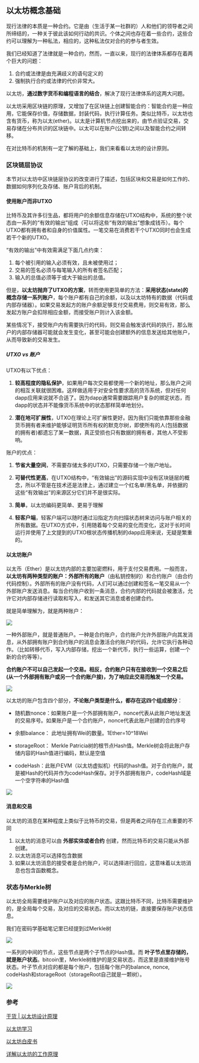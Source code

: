 ## 以太坊概念基础
现行法律的本质是一种合约。它是由（生活于某一社群的）人和他们的领导者之间所缔结的，一种关于彼此该如何行动的共识。个体之间也存在着一些合约，这些合约可以理解为一种私法，相应的，这种私法仅对合约的参与者生效。

我们已经知道了法律就是一种合约，然而，一直以来，现行的法律体系都存在着两个巨大的问题：
 1. 合约或法律是由充满歧义的语句定义的
 2. 强制执行合约或法律的代价非常大。

以太坊，**通过数字货币和编程语言的结合**，解决了现行法律体系的这两大问题。

以太坊采用区块链的原理，又增加了在区块链上创建智能合约：智能合约是一种应用，它能保存价值，存储数据，封装代码，执行计算任务。类似比特币，以太坊也含有货币，称为以太(ether)。以太是计算机节点挖出来的，由节点验证交易，交易存储在分布共识的区块链中。以太可以在账户(公钥)之间以及智能合约之间转移。

在对比特币的机制有一定了解的基础上，我们来看看以太坊的设计原则。

### 区块链层协议
本节对以太坊中区块链层协议的改变进行了描述，包括区块和交易是如何工作的、数据如何序列化及存储、账户背后的机制。

#### 使用账户而非UTXO
比特币及其许多衍生品，都将用户的余额信息存储在UTXO结构中，系统的整个状态由一系列的“有效的输出”组成（可以将这些“有效的输出”想象成钱币）。每个UTXO都有拥有者和自身的价值属性。一笔交易在消费若干个UTXO同时也会生成若干个新的UTXO。

“有效的输出”中有效需满足下面几点约束：

1. 每个被引用的输入必须有效，且未被使用过；
2. 交易的签名必须与每笔输入的所有者签名匹配；
3. 输入的总值必须等于或大于输出的总值。

但是，**以太坊抛弃了UTXO的方案**，转而使用更简单的方法：**采用状态(state)的概念存储一系列账户**，每个账户都有自己的余额，以及以太坊特有的数据（代码或内部存储器）。如果交易发起方的账户余额足够支付交易费用，则交易有效，那么发起方账户会扣除相应金额，而接受账户则计入该金额。

某些情况下，接受账户内有需要执行的代码，则交易会触发该代码的执行，那么账户的内部存储器可能就会发生变化，甚至可能会创建额外的信息发送给其他账户，从而导致新的交易发生。

##### UTXO vs 账户

UTXO有以下优点：

1. **较高程度的隐私保护**，如果用户每次交易都使用一个新的地址，那么账户之间的相互关联就很困难。这样做适用于对安全性要求高的货币系统，但对任何dapp应用来说就不合适了。因为dapp通常需要跟踪用户复杂的绑定状态，而dapp的状态并不能像货币系统中的状态那样简单地划分。

2. **潜在地可扩展性**，UTXO在理论上可扩展性更好。因为我们只能依靠那些金融货币拥有者来维护能够证明货币所有权的默克尔树，即使所有的人(包括数据的拥有者)都遗忘了某一数据，真正受损也只有数据的拥有者，其他人不受影响。

账户的优点：

1. **节省大量空间**，不需要存储太多的UTXO，只需要存储一个账户地址。

2. **可替代性更高**，在UTXO结构中，“有效输出”的源码实现中没有区块链层的概念，所以不管是在技术还是法律上，通过建立一个红名单/黑名单，并依据的这些“有效输出”的来源区分它们并不是很实际。

3. **简单**，以太坊编码更简单、更易于理解

4. **轻客户端**，轻客户端可以随时通过沿指定方向扫描状态树来访问与账户相关的所有数据。在UTXO方式中，引用随着每个交易的变化而变化，这对于长时间运行并使用了上文提到的UTXO根状态传播机制的dapp应用来说，无疑是繁重的。


#### 以太坊账户
以太币（Ether）是以太坊内部的主要加密燃料，用于支付交易费用。一般而言，**以太坊有两种类型的账户：外部所有的账户**（由私钥控制的）和合约账户（由合约代码控制）。外部所有的账户没有代码，人们可以通过创建和签名一笔交易从一个外部账户发送消息。每当合约账户收到一条消息，合约内部的代码就会被激活，允许它对内部存储进行读取和写入，和发送其它消息或者创建合约。

就是简单理解为，就是两种账户：

![](image/eth0.png)

一种外部账户，就是普通账户。一种是合约账户，合约账户允许外部账户向其发消息，从外部拥有账户到合约账户的消息会激活合约账户的代码，允许它执行各种动作。（比如转移代币，写入内部存储，挖出一个新代币，执行一些运算，创建一个新的合约等等）。

**合约账户不可以自己发起一个交易。相反，合约账户只有在接收到一个交易之后(从一个外部拥有账户或另一个合约账户接)，为了响应此交易而触发一个交易。**

![](image/eth1.png)

以太坊的账户包含四个部分，**不论账户类型是什么，都存在这四个组成部分**：

 - 随机数nonce：如果账户是一个外部拥有账户，nonce代表从此账户地址发送的交易序号。如果账户是一个合约账户，nonce代表此账户创建的合约序号

 - 余额balance： 此地址拥有Wei的数量。1Ether=10^18Wei

 - storageRoot： Merkle Patricia树的根节点Hash值。Merkle树会将此账户存储内容的Hash值进行编码，默认是空值

 - codeHash：此账户EVM（以太坊虚拟机）代码的hash值。对于合约账户，就是被Hash的代码并作为codeHash保存。对于外部拥有账户，codeHash域是一个空字符串的Hash值

 ![](image/eth2.png)

#### 消息和交易
以太坊的消息在某种程度上类似于比特币的交易，但是两者之间存在三点重要的不同

1. 以太坊的消息可以由 **外部实体或者合约** 创建，然而比特币的交易只能从外部创建。
2. 以太坊消息可以选择包含数据
3. 如果以太坊消息的接受者是合约账户，可以选择进行回应，这意味着以太坊消息也包含函数概念。

### 状态与Merkle树
以太坊全局需要维护账户以及对应的账户状态。这跟比特币不同，比特币需要维护的，是全局每个交易，及对应的交易状态。而以太坊的链，直接要保存账户状态信息。

我们在密码学基础笔记里已经提到过Merkle树

![](image/eth3.png)

一系列的中间的节点，这些节点是两个子节点的Hash值。而 **叶子节点里存储的，就是账户状态**。bitcoin里，Merkle树维护的是交易状态，而这里是直接维护账号状态。叶子节点对应的都是每个账户，包括每个账户的balance, nonce, codeHash和storageRoot（storageRoot自己就是一颗树）。

![](image/eth4.png)

### 参考
[干货 | 以太坊设计原理](https://ethfans.org/posts/510)

[以太坊学习](https://www.jianshu.com/p/220130b39e22)

[以太坊白皮书](https://ethfans.org/wikis/%E4%BB%A5%E5%A4%AA%E5%9D%8A%E7%99%BD%E7%9A%AE%E4%B9%A6)

[详解以太坊的工作原理](https://www.8btc.com/article/142319)
